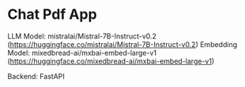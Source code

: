 # Chat Pdf App

LLM Model: mistralai/Mistral-7B-Instruct-v0.2 (https://huggingface.co/mistralai/Mistral-7B-Instruct-v0.2)
Embedding Model: mixedbread-ai/mxbai-embed-large-v1 (https://huggingface.co/mixedbread-ai/mxbai-embed-large-v1)

Backend: FastAPI
